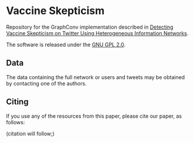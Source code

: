 # Vaccine Skepticism

Repository for the GraphConv implementation described in [Detecting Vaccine Skepticism on Twitter Using Heterogeneous Information Networks](https://tjkreutz.github.io/files/KreutzDaelemans-6.pdf).

The software is released under the [GNU GPL 2.0](http://www.gnu.org/licenses/old-licenses/gpl-2.0.html).

## Data

The data containing the full network or users and tweets may be obtained by contacting one of the authors.

## Citing

If you use any of the resources from this paper, please cite our paper, as follows: 

(citation will follow;)
